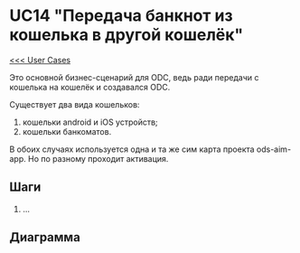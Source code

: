 # UC14 "Передача банкнот из кошелька в другой кошелёк"

[<<< User Cases](README.md)

Это основной бизнес-сценарий для ODC,
ведь ради передачи с кошелька на кошелёк и создавался ODC.

Существует два вида кошельков:
1. кошельки android и iOS устройств;
2. кошельки банкоматов.

В обоих случаях используется одна и та же сим карта
проекта ods-aim-app. Но по разному проходит активация.

## Шаги

1. ...


## Диаграмма